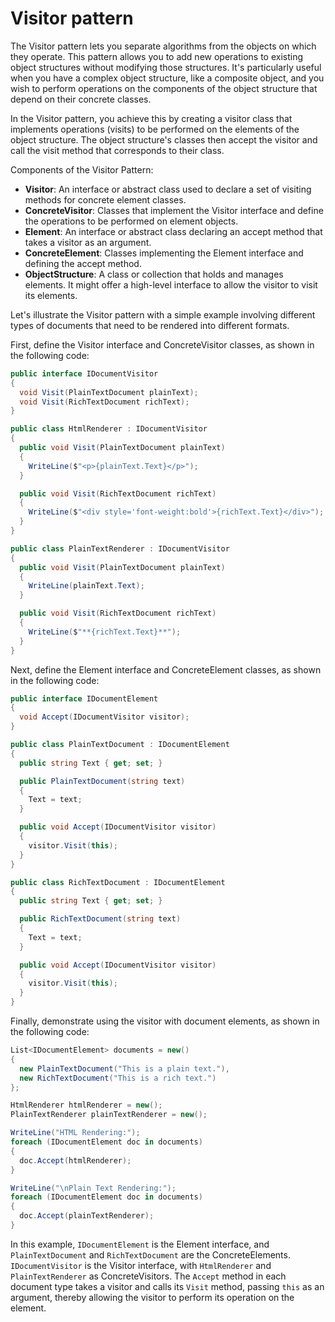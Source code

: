 # Visitor pattern

The Visitor pattern lets you separate algorithms from the objects on which they operate. This pattern allows you to add new operations to existing object structures without modifying those structures. It's particularly useful when you have a complex object structure, like a composite object, and you wish to perform operations on the components of the object structure that depend on their concrete classes.

In the Visitor pattern, you achieve this by creating a visitor class that implements operations (visits) to be performed on the elements of the object structure. The object structure's classes then accept the visitor and call the visit method that corresponds to their class.

Components of the Visitor Pattern:
- **Visitor**: An interface or abstract class used to declare a set of visiting methods for concrete element classes.
- **ConcreteVisitor**: Classes that implement the Visitor interface and define the operations to be performed on element objects.
- **Element**: An interface or abstract class declaring an accept method that takes a visitor as an argument.
- **ConcreteElement**: Classes implementing the Element interface and defining the accept method.
- **ObjectStructure**: A class or collection that holds and manages elements. It might offer a high-level interface to allow the visitor to visit its elements.

Let's illustrate the Visitor pattern with a simple example involving different types of documents that need to be rendered into different formats.

First, define the Visitor interface and ConcreteVisitor classes, as shown in the following code:
```cs
public interface IDocumentVisitor
{
  void Visit(PlainTextDocument plainText);
  void Visit(RichTextDocument richText);
}

public class HtmlRenderer : IDocumentVisitor
{
  public void Visit(PlainTextDocument plainText)
  {
    WriteLine($"<p>{plainText.Text}</p>");
  }

  public void Visit(RichTextDocument richText)
  {
    WriteLine($"<div style='font-weight:bold'>{richText.Text}</div>");
  }
}

public class PlainTextRenderer : IDocumentVisitor
{
  public void Visit(PlainTextDocument plainText)
  {
    WriteLine(plainText.Text);
  }

  public void Visit(RichTextDocument richText)
  {
    WriteLine($"**{richText.Text}**");
  }
}
```

Next, define the Element interface and ConcreteElement classes, as shown in the following code:
```cs
public interface IDocumentElement
{
  void Accept(IDocumentVisitor visitor);
}

public class PlainTextDocument : IDocumentElement
{
  public string Text { get; set; }

  public PlainTextDocument(string text)
  {
    Text = text;
  }

  public void Accept(IDocumentVisitor visitor)
  {
    visitor.Visit(this);
  }
}

public class RichTextDocument : IDocumentElement
{
  public string Text { get; set; }

  public RichTextDocument(string text)
  {
    Text = text;
  }

  public void Accept(IDocumentVisitor visitor)
  {
    visitor.Visit(this);
  }
}
```

Finally, demonstrate using the visitor with document elements, as shown in the following code:
```cs
List<IDocumentElement> documents = new()
{
  new PlainTextDocument("This is a plain text."),
  new RichTextDocument("This is a rich text.")
};

HtmlRenderer htmlRenderer = new();
PlainTextRenderer plainTextRenderer = new();

WriteLine("HTML Rendering:");
foreach (IDocumentElement doc in documents)
{
  doc.Accept(htmlRenderer);
}

WriteLine("\nPlain Text Rendering:");
foreach (IDocumentElement doc in documents)
{
  doc.Accept(plainTextRenderer);
}
```

In this example, `IDocumentElement` is the Element interface, and `PlainTextDocument` and `RichTextDocument` are the ConcreteElements. `IDocumentVisitor` is the Visitor interface, with `HtmlRenderer` and `PlainTextRenderer` as ConcreteVisitors. The `Accept` method in each document type takes a visitor and calls its `Visit` method, passing `this` as an argument, thereby allowing the visitor to perform its operation on the element.
